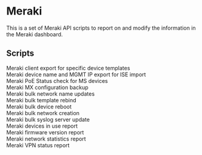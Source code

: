# Meraki 
 
This is a set of Meraki API scripts to report on and modify the information in the Meraki dashboard.

Scripts
--------
Meraki client export for specific device templates </br>
Meraki device name and MGMT IP export for ISE import </br>
Meraki PoE Status check for MS devices</br>
Meraki MX configuration backup</br>
Meraki bulk network name updates</br>
Meraki bulk template rebind</br>
Meraki bulk device reboot</br>
Meraki bulk network creation</br>
Meraki bulk syslog server update</br>
Meraki devices in use report</br>
Meraki firmware version report</br>
Meraki network statistics report</br>
Meraki VPN status report</br>